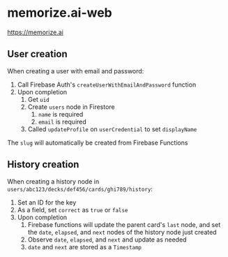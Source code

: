 # memorize.ai-web
https://memorize.ai

## User creation
When creating a user with email and password:
1. Call Firebase Auth's `createUserWithEmailAndPassword` function
1. Upon completion
    1. Get `uid`
    1. Create `users` node in Firestore
        1. `name` is required
        1. `email` is required
    1. Called `updateProfile` on `userCredential` to set `displayName`

The `slug` will automatically be created from Firebase Functions

## History creation
When creating a history node in `users/abc123/decks/def456/cards/ghi789/history`:
1. Set an ID for the key
1. As a field, set `correct` as `true` or `false`
1. Upon completion
    1. Firebase functions will update the parent card's `last` node, and set the `date`, `elapsed`, and `next` nodes of the history node just created
    1. Observe `date`, `elapsed`, and `next` and update as needed
    1. `date` and `next` are stored as a `Timestamp`